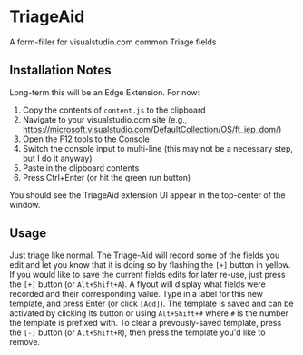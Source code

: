# TriageAid
A form-filler for visualstudio.com common Triage fields

## Installation Notes
Long-term this will be an Edge Extension. For now:

1. Copy the contents of `content.js` to the clipboard
2. Navigate to your visualstudio.com site (e.g., https://microsoft.visualstudio.com/DefaultCollection/OS/ft_iep_dom/)
3. Open the F12 tools to the Console
4. Switch the console input to multi-line (this may not be a necessary step, but I do it anyway)
5. Paste in the clipboard contents
6. Press Ctrl+Enter (or hit the green run button)

You should see the TriageAid extension UI appear in the top-center of the window.

## Usage
Just triage like normal. The Triage-Aid will record some of the fields you edit and let you know that it is doing so by flashing the `[+]` button in yellow. If you would like to save the current fields edits for later re-use, just press the `[+]` button (or `Alt+Shift+A`). A flyout will display what fields were recorded and their corresponding value. Type in a label for this new template, and press Enter (or click `[Add]`). The template is saved and can be activated by clicking its button or using `Alt+Shift+#` where `#` is the number the template is prefixed with. To clear a prevously-saved template, press the `[-]` button (or `Alt+Shift+R`), then press the template you'd like to remove.
